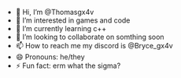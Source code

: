 - 👋 Hi, I’m @Thomasgx4v
- 👀 I’m interested in games and code
- 🌱 I’m currently learning c++
- 💞️ I’m looking to collaborate on somthing soon
- 📫 How to reach me my discord is @Bryce_gx4v
- 😄 Pronouns: he/they
- ⚡ Fun fact: erm what the sigma?

<!---
Thomasgx4v/Thomasgx4v is a ✨ special ✨ repository because its `README.md` (this file) appears on your GitHub profile.
You can click the Preview link to take a look at your changes.
--->
